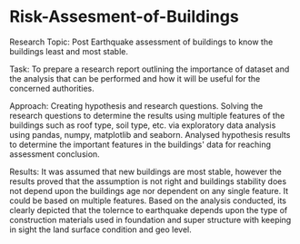 # Risk-Assesment-of-Buildings

Research Topic: 
Post Earthquake assessment of buildings to know the buildings least and most stable.

Task: 
To prepare a research report outlining the importance of dataset and the analysis 
that can be performed and how it will be useful for the concerned authorities.

Approach:
Creating hypothesis and research questions.
Solving the research questions to determine the results using multiple features of the 
buildings such as roof type, soil type, etc. via exploratory data analysis using pandas,
numpy, matplotlib and seaborn. Analysed hypothesis results to determine the important 
features in the buildings' data for reaching assessment conclusion.

Results:
It was assumed that new buildings are most stable, however the results proved that the
assumption is not right and buildings stability does not depend upon the buildings
age nor dependent on any single feature. It could be based on multiple features. 
Based on the analysis conducted, its clearly depicted that the tolernce to earthquake
depends upon the type of construction materials used in foundation and super structure 
with keeping in sight the land surface condition and geo level.
